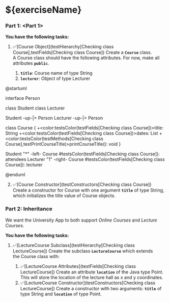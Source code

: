 # ${exerciseName}

<Introduction Text>

### Part 1: <Part 1>

<Text>

**You have the following tasks:**

<Some Examples>

1. ✅[Course Object](testHierarchy[Checking class Course],testFields[Checking class Course])
Create a **`Course`** class. A Course class should have the following attributes. For now, make all attributes **`public`**.

    1.  **`title`**: Course name of type String
    2.  **`lecturer`**: Object of type Lecturer

@startuml

interface Person

class Student
class Lecturer

Student -up-|> Person
Lecturer -up-|> Person

class Course {
  +<color:testsColor(testFields[Checking class Course])>title: String</color>
  +<color:testsColor(testFields[Checking class Course])>dates: List<Date></color>
  +<color:testsColor(testMethods[Checking class Course],testPrintCourseTitle)>printCourseTitle(): void</color>
}

Student "*" -left-  Course #testsColor(testFields[Checking class Course]): attendees 
Lecturer "1" -right-  Course #testsColor(testFields[Checking class Course]): lecturer 

@enduml


2. ✅[Course Constructor](testConstructors[Checking class Course])
Create a constructor for Course with one argument **`title`** of type String,
which initializes the title value of Course objects.

### Part 2: Inheritance

We want the University App to both support *Online Courses* and *Lecture
Courses*.

**You have the following tasks:**

1. ✅[LectureCourse Subclass](testHierarchy[Checking class LectureCourse]) 
Create the subclass **`LectureCourse`** which extends the Course class
with:

    1.  ✅[LectureCourse Attributes](testFields[Checking class LectureCourse])
    Create an attribute **`location`** of the Java type Point. This will store
    the location of the lecture hall as x and y coordinates.
    2.  ✅[LectureCourse Constructor](testConstructors[Checking class LectureCourse])
    Create a constructor with two arguments: **`title`** of
    type String and **`location`** of type Point.
